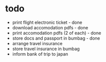 # todo

- print flight electronic ticket - done
- download accomodation pdfs - done
- print accomodation pdfs (2 of each) - done
- store docs and passport in bumbag - done
- arrange travel insurance
- store travel insurance in bumbag
- inform bank of trip to japan